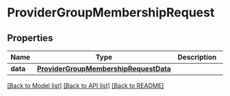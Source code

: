# ProviderGroupMembershipRequest

## Properties
Name | Type | Description | Notes
------------ | ------------- | ------------- | -------------
**data** | [**ProviderGroupMembershipRequestData**](ProviderGroupMembershipRequestData.md) |  | 

[[Back to Model list]](../README.md#documentation-for-models) [[Back to API list]](../README.md#documentation-for-api-endpoints) [[Back to README]](../README.md)

